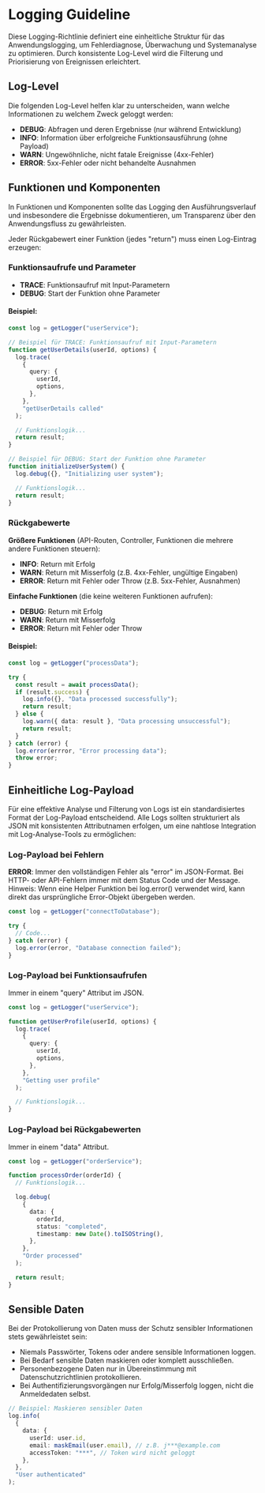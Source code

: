# Logging Guideline

Diese Logging-Richtlinie definiert eine einheitliche Struktur für das Anwendungslogging, um Fehlerdiagnose, Überwachung und Systemanalyse zu optimieren. Durch konsistente Log-Level wird die Filterung und Priorisierung von Ereignissen erleichtert.

## Log-Level

Die folgenden Log-Level helfen klar zu unterscheiden, wann welche Informationen zu welchem Zweck geloggt werden:

- **DEBUG**: Abfragen und deren Ergebnisse (nur während Entwicklung)
- **INFO**: Information über erfolgreiche Funktionsausführung (ohne Payload)
- **WARN**: Ungewöhnliche, nicht fatale Ereignisse (4xx-Fehler)
- **ERROR**: 5xx-Fehler oder nicht behandelte Ausnahmen

## Funktionen und Komponenten

In Funktionen und Komponenten sollte das Logging den Ausführungsverlauf und insbesondere die Ergebnisse dokumentieren, um Transparenz über den Anwendungsfluss zu gewährleisten.

Jeder Rückgabewert einer Funktion (jedes "return") muss einen Log-Eintrag erzeugen:

### Funktionsaufrufe und Parameter

- **TRACE**: Funktionsaufruf mit Input-Parametern
- **DEBUG**: Start der Funktion ohne Parameter

#### Beispiel:

```typescript
const log = getLogger("userService");

// Beispiel für TRACE: Funktionsaufruf mit Input-Parametern
function getUserDetails(userId, options) {
  log.trace(
    {
      query: {
        userId,
        options,
      },
    },
    "getUserDetails called"
  );

  // Funktionslogik...
  return result;
}

// Beispiel für DEBUG: Start der Funktion ohne Parameter
function initializeUserSystem() {
  log.debug({}, "Initializing user system");

  // Funktionslogik...
  return result;
}
```

### Rückgabewerte

**Größere Funktionen** (API-Routen, Controller, Funktionen die mehrere andere Funktionen steuern):

- **INFO**: Return mit Erfolg
- **WARN**: Return mit Misserfolg (z.B. 4xx-Fehler, ungültige Eingaben)
- **ERROR**: Return mit Fehler oder Throw (z.B. 5xx-Fehler, Ausnahmen)

**Einfache Funktionen** (die keine weiteren Funktionen aufrufen):

- **DEBUG**: Return mit Erfolg
- **WARN**: Return mit Misserfolg
- **ERROR**: Return mit Fehler oder Throw

#### Beispiel:

```typescript
const log = getLogger("processData");

try {
  const result = await processData();
  if (result.success) {
    log.info({}, "Data processed successfully");
    return result;
  } else {
    log.warn({ data: result }, "Data processing unsuccessful");
    return result;
  }
} catch (error) {
  log.error(errror, "Error processing data");
  throw error;
}
```

## Einheitliche Log-Payload

Für eine effektive Analyse und Filterung von Logs ist ein standardisiertes Format der Log-Payload entscheidend. Alle Logs sollten strukturiert als JSON mit konsistenten Attributnamen erfolgen, um eine nahtlose Integration mit Log-Analyse-Tools zu ermöglichen:

### Log-Payload bei Fehlern

**ERROR**: Immer den vollständigen Fehler als "error" im JSON-Format. Bei HTTP- oder API-Fehlern immer mit dem Status Code und der Message. Hinweis: Wenn eine Helper Funktion bei log.error() verwendet wird, kann direkt das ursprüngliche Error-Objekt übergeben werden.

```typescript
const log = getLogger("connectToDatabase");

try {
  // Code...
} catch (error) {
  log.error(error, "Database connection failed");
}
```

### Log-Payload bei Funktionsaufrufen

Immer in einem "query" Attribut im JSON.

```typescript
const log = getLogger("userService");

function getUserProfile(userId, options) {
  log.trace(
    {
      query: {
        userId,
        options,
      },
    },
    "Getting user profile"
  );

  // Funktionslogik...
}
```

### Log-Payload bei Rückgabewerten

Immer in einem "data" Attribut.

```typescript
const log = getLogger("orderService");

function processOrder(orderId) {
  // Funktionslogik...

  log.debug(
    {
      data: {
        orderId,
        status: "completed",
        timestamp: new Date().toISOString(),
      },
    },
    "Order processed"
  );

  return result;
}
```

## Sensible Daten

Bei der Protokollierung von Daten muss der Schutz sensibler Informationen stets gewährleistet sein:

- Niemals Passwörter, Tokens oder andere sensible Informationen loggen.
- Bei Bedarf sensible Daten maskieren oder komplett ausschließen.
- Personenbezogene Daten nur in Übereinstimmung mit Datenschutzrichtlinien protokollieren.
- Bei Authentifizierungsvorgängen nur Erfolg/Misserfolg loggen, nicht die Anmeldedaten selbst.

```typescript
// Beispiel: Maskieren sensibler Daten
log.info(
  {
    data: {
      userId: user.id,
      email: maskEmail(user.email), // z.B. j***@example.com
      accessToken: "***", // Token wird nicht geloggt
    },
  },
  "User authenticated"
);
```
